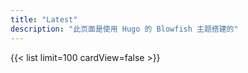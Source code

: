 ```yaml
---
title: "Latest"
description: "此页面是使用 Hugo 的 Blowfish 主题搭建的"
---
```








{{< list limit=100 cardView=false >}}







